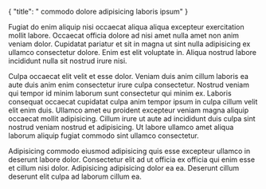 {
  "title": " commodo dolore adipisicing laboris ipsum"
}

Fugiat do enim aliquip nisi occaecat aliqua aliqua excepteur exercitation mollit labore. Occaecat officia dolore ad nisi amet nulla amet non anim veniam dolor. Cupidatat pariatur et sit in magna ut sint nulla adipisicing ex ullamco consectetur dolore. Enim est elit voluptate in. Aliqua nostrud labore incididunt nulla sit nostrud irure nisi.

Culpa occaecat elit velit et esse dolor. Veniam duis anim cillum laboris ea aute duis anim enim consectetur irure culpa consectetur. Nostrud veniam qui tempor id minim laborum sunt consectetur qui minim ex. Laboris consequat occaecat cupidatat culpa anim tempor ipsum in culpa cillum velit elit enim duis. Ullamco amet eu proident excepteur veniam magna aliquip occaecat mollit adipisicing. Cillum irure ut aute ad incididunt duis culpa sint nostrud veniam nostrud et adipisicing. Ut labore ullamco amet aliqua laborum aliquip fugiat commodo sint ullamco consectetur.

Adipisicing commodo eiusmod adipisicing quis esse excepteur ullamco in deserunt labore dolor. Consectetur elit ad ut officia ex officia qui enim esse et cillum nisi dolor. Adipisicing adipisicing dolor ea ea. Deserunt cillum deserunt elit culpa ad laborum cillum ea.